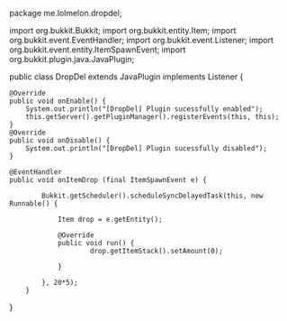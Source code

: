 package me.lolmelon.dropdel;

import org.bukkit.Bukkit;
import org.bukkit.entity.Item;
import org.bukkit.event.EventHandler;
import org.bukkit.event.Listener;
import org.bukkit.event.entity.ItemSpawnEvent;
import org.bukkit.plugin.java.JavaPlugin;

public class DropDel extends JavaPlugin implements Listener {

	
	
    @Override
    public void onEnable() {
    	System.out.println("[DropDel] Plugin sucessfully enabled");
    	this.getServer().getPluginManager().registerEvents(this, this);
    }
    @Override
    public void onDisable() {
    	System.out.println("[DropDel] Plugin sucessfully disabled");
    }
    
	@EventHandler
	public void onItemDrop (final ItemSpawnEvent e) {
		
            Bukkit.getScheduler().scheduleSyncDelayedTask(this, new Runnable() {
            	
            	Item drop = e.getEntity();
            	
				@Override
				public void run() {
		                drop.getItemStack().setAmount(0);
		            
				}
            	
            }, 20*5);
        }
}

